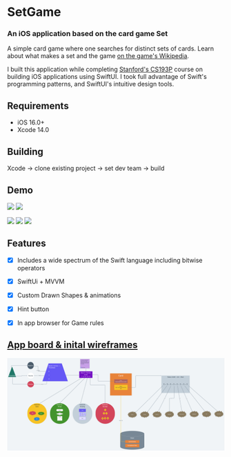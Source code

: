 # SetGame
### An iOS application based on the card game Set

A simple card game where one searches for distinct sets of cards. Learn about what makes a set and the game [on the game's Wikipedia](https://en.wikipedia.org/wiki/Set_(card_game)).

I built this application while completing [Stanford's CS193P](https://cs193p.sites.stanford.edu/) course on building iOS applications using SwiftUI. I took full advantage of Swift's programming patterns, and SwiftUI's intuitive design tools. 

## Requirements

- iOS 16.0+
- Xcode 14.0


## Building

Xcode -> clone existing project -> set dev team -> build




## Demo


<p align="row">
<img src= "https://media.giphy.com/media/FQ6gmsYmRZMb9gkJYx/giphy.gif" width="400" >
<img src= "https://media.giphy.com/media/7TuGpiRzn4axi4qdnU/giphy.gif" width="400" >
</p>


<p align="row">
<img src= "https://media.giphy.com/media/fG8nLXNJrq961v0cAN/giphy.gif" width="266" >
<img src= "https://media.giphy.com/media/4KBG3CL1gTIgNoJAnI/giphy.gif" width="266" >
<img src= "https://media.giphy.com/media/L7k78gp42vAeZF6jkZ/giphy.gif" width="266" >
</p>




## Features

- [x] Includes a wide spectrum of the Swift language including bitwise operators
- [x] SwiftUi + MVVM
- [x] Custom Drawn Shapes & animations
- [x] Hint button 
- [x] In app browser for Game rules



## [App board & inital wireframes](https://whimsical.com/setgame-2uuX8YBDuiSeHABqE2S9aV@3CRerdhrApY3m3NBvaygfoxP)





![Card model diagram](/SetChart.png)
